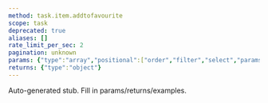 ```yaml
---
method: task.item.addtofavourite
scope: task
deprecated: true
aliases: []
rate_limit_per_sec: 2
pagination: unknown
params: {"type":"array","positional":["order","filter","select","params"]}
returns: {"type":"object"}
---
```


Auto-generated stub. Fill in params/returns/examples.
